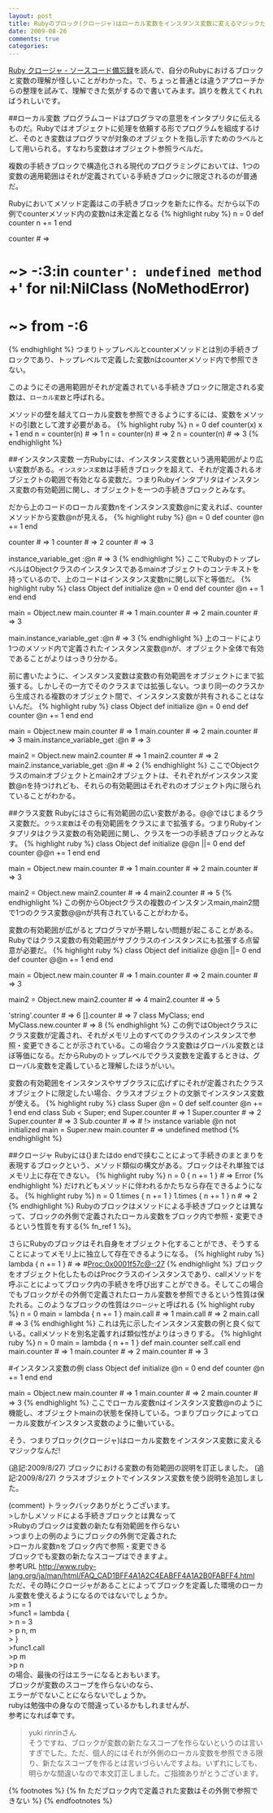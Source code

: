 ```yaml
---
layout: post
title: Rubyのブロック(クロージャ)はローカル変数をインスタンス変数に変えるマジックだ！
date: 2009-08-26
comments: true
categories:
---
```



[Ruby クロージャ - ソースコード備忘録](http://d.hatena.ne.jp/yuki_rinrin/20090825/1251210051)を読んで、自分のRubyにおけるブロックと変数の理解が怪しいことがわかった。で、ちょっと普通とは違うアプローチからの整理を試みて、理解できた気がするので書いてみます。誤りを教えてくれればうれしいです。

##ローカル変数
プログラムコードはプログラマの意思をインタプリタに伝えるものだ。Rubyではオブジェクトに処理を依頼する形でプログラムを組成するけど、そのとき変数はプログラマが対象のオブジェクトを指し示すためのラベルとして用いられる。すなわち変数はオブジェクト参照ラベルだ。

複数の手続きブロックで構造化される現代のプログラミングにおいては、1つの変数の適用範囲はそれが定義されている手続きブロックに限定されるのが普通だ。

Rubyにおいてメソッド定義はこの手続きブロックを新たに作る。だから以下の例でcounterメソッド内の変数nは未定義となる
{% highlight ruby %}
 n = 0
 def counter
   n += 1
 end
 
 counter # => 
 # ~> -:3:in `counter': undefined method `+' for nil:NilClass (NoMethodError)
 # ~> 	from -:6
{% endhighlight %}
つまりトップレベルとcounterメソッドとは別の手続きブロックであり、トップレベルで定義した変数nはcounterメソッド内で参照できない。

このようにその適用範囲がそれが定義されている手続きブロックに限定される変数は、`ローカル変数`と呼ばれる。

メソッドの壁を越えてローカル変数を参照できるようにするには、変数をメソッドの引数として渡す必要がある。
{% highlight ruby %}
 n = 0
 def counter(x)
   x + 1
 end
 n = counter(n) # => 1
 n = counter(n) # => 2
 n = counter(n) # => 3
{% endhighlight %}

##インスタンス変数
一方Rubyには、インスタンス変数という適用範囲がより広い変数がある。`インスタンス変数`は手続きブロックを超えて、それが定義されるオブジェクトの範囲で有効となる変数だ。つまりRubyインタプリタはインスタンス変数の有効範囲に関し、オブジェクトを一つの手続きブロックとみなす。

だから上のコードのローカル変数nをインスタンス変数@nに変えれば、counterメソッドから変数@nが見える。
{% highlight ruby %}
 @n = 0
 def counter
   @n += 1
 end
 
 counter # => 1
 counter # => 2
 counter # => 3
 
 instance_variable_get :@n # => 3
{% endhighlight %}
ここでRubyのトップレベルはObjectクラスのインスタンスであるmainオブジェクトのコンテキストを持っているので、上のコードはインスタンス変数nに関し以下と等価だ。
{% highlight ruby %}
 class Object
   def initialize
     @n = 0
   end
   def counter
     @n += 1
   end
 end
 
 main = Object.new
 main.counter # => 1
 main.counter # => 2
 main.counter # => 3
 
 main.instance_variable_get :@n # => 3
{% endhighlight %}
上のコードにより1つのメソッド内で定義されたインスタンス変数@nが、オブジェクト全体で有効であることがよりはっきり分かる。

前に書いたように、インスタンス変数は変数の有効範囲をオブジェクトにまで拡張する。しかしその一方でそのクラスまでは拡張しない。つまり同一のクラスから生成される複数のオブジェクト間で、インスタンス変数が共有されることはないんだ。
{% highlight ruby %}
 class Object
   def initialize
     @n = 0
   end
   def counter
     @n += 1
   end
 end
 
 main = Object.new
 main.counter # => 1
 main.counter # => 2
 main.counter # => 3
 main.instance_variable_get :@n # => 3
 
 main2 = Object.new
 main2.counter # => 1
 main2.counter # => 2
 main2.instance_variable_get :@n # => 2
{% endhighlight %}
ここでObjectクラスのmainオブジェクトとmain2オブジェクトは、それぞれがインスタンス変数@nを持つけれども、それらの有効範囲はそれぞれのオブジェクト内に限られていることがわかる。

##クラス変数
Rubyにはさらに有効範囲の広い変数がある。@@ではじまるクラス変数だ。`クラス変数`はその有効範囲をクラスにまで拡張する。つまりRubyインタプリタはクラス変数の有効範囲に関し、クラスを一つの手続きブロックとみなす。
{% highlight ruby %}
 class Object
   def initialize
     @@n ||= 0
   end
   def counter
     @@n += 1
   end
 end
 
 main = Object.new
 main.counter # => 1
 main.counter # => 2
 main.counter # => 3
 
 main2 = Object.new
 main2.counter # => 4
 main2.counter # => 5
{% endhighlight %}
この例からObjectクラスの複数のインスタンスmain,main2間で1つのクラス変数@@nが共有されていることがわかる。

変数の有効範囲が広がるとプログラマが予期しない問題が起こることがある。Rubyではクラス変数の有効範囲がサブクラスのインスタンスにも拡張する点留意が必要だ。
{% highlight ruby %}
 class Object
   def initialize
     @@n ||= 0
   end
   def counter
     @@n += 1
   end
 end
 
 main = Object.new
 main.counter # => 1
 main.counter # => 2
 main.counter # => 3
 
 main2 = Object.new
 main2.counter # => 4
 main2.counter # => 5
 
 'string'.counter # => 6
 [].counter # => 7
 class MyClass; end
 MyClass.new.counter # => 8
{% endhighlight %}
この例ではObjectクラスにクラス変数が定義され、それがメモリ上のすべてのクラスのインスタンスで参照・変更できることが示されている。この場合クラス変数はグローバル変数とほぼ等価になる。だからRubyのトップレベルでクラス変数を定義するときは、グローバル変数を定義していると理解したほうがいい。

変数の有効範囲をインスタンスやサブクラスに広げずにそれが定義されたクラスオブジェクトに限定したい場合、クラスオブジェクトの文脈でインスタンス変数が使える。
{% highlight ruby %}
 class Super
   @n = 0
   def self.counter
     @n += 1
   end
 end
 class Sub < Super; end
 Super.counter # => 1
 Super.counter # => 2
 Super.counter # => 3
 Sub.counter # => # !> instance variable @n not initialized
 main = Super.new
 main.counter # => undefined method
{% endhighlight %}

##クロージャ
Rubyには{}またはdo endで挟むことによって手続きのまとまりを表現するブロックという、メソッド類似の構文がある。ブロックはそれ単独ではメモリ上に存在できない。
{% highlight ruby %}
 n = 0
 { n += 1 } # => Error
{% endhighlight %}
だけれどもメソッドに伴われるかたちなら存在できるようになる。
{% highlight ruby %}
 n = 0
 1.times { n += 1 }
 1.times { n += 1 }
 n # => 2
{% endhighlight %}
Rubyのブロックはメソッドによる手続きブロックとは異なって、ブロックの外側で定義されたローカル変数をブロック内で参照・変更できるという性質を有する{% fn_ref 1 %}。

さらにRubyのブロックはそれ自身をオブジェクト化することができ、そうすることによってメモリ上に独立して存在できるようになる。
{% highlight ruby %}
 lambda { n += 1 } # => #<Proc:0x0001f57c@-:27>
{% endhighlight %}
ブロックをオブジェクト化したものはProcクラスのインスタンスであり、callメソッドを呼ぶことによってブロック内の手続きを呼び出すことができる。そしてこの場合でもブロックがその外側で定義されたローカル変数を参照できるという性質は保たれる。このようなブロックの性質は`クロージャ`と呼ばれる
{% highlight ruby %}
 n = 0
 main = lambda { n += 1 }
 main.call # => 1
 main.call # => 2
 main.call # => 3
{% endhighlight %}
これは先に示したインスタンス変数の例と良く似ている。callメソッドを別名定義すれば類似性がよりはっきりする。
{% highlight ruby %}
 n = 0
 main = lambda { n += 1 }
 def main.counter
   self.call
 end
 main.counter # => 1
 main.counter # => 2
 main.counter # => 3
 
 #インスタンス変数の例
 class Object
   def initialize
     @n = 0
   end
   def counter
     @n += 1
   end
 end
 
 main = Object.new
 main.counter # => 1
 main.counter # => 2
 main.counter # => 3
{% endhighlight %}
ここでローカル変数nはインスタンス変数@nのように機能し、オブジェクトmainの状態を保持している。つまりブロックによってローカル変数がインスタンス変数のように働いている。

そう、つまりブロック(クロージャ)はローカル変数をインスタンス変数に変えるマジックなんだ!

(追記:2009/8/27) ブロックにおける変数の有効範囲の説明を訂正しました。
(追記:2009/8/27) クラスオブジェクトでインスタンス変数を使う説明を追加しました。


(comment)
トラックバックありがとうございます。<br>>しかしメソッドによる手続きブロックとは異なって<br>>Rubyのブロックは変数の新たな有効範囲を作らない<br>>つまり上の例のようにブロックの外側で定義された<br>>ローカル変数nをブロック内で参照・変更できる<br>ブロックでも変数の新たなスコープはできますよ。<br>参考URL http://www.ruby-lang.org/ja/man/html/FAQ_CAD1BFF4A1A2C4EABFF4A1A2B0FABFF4.html<br>ただ、その時にクロージャがあることによってブロックを定義した環境のローカル変数を使えるようになるのではないでしょうか。<br>>m = 1<br>>func1 = lambda {<br>>        n = 3<br>>        p n, m<br>>    }<br>>func1.call<br>>p m<br>>p n<br>の場合、最後の行はエラーになるとおもいます。<br>ブロックが変数のスコープを作らないのなら、<br>エラーがでないことにならないでしょうか。<br>rubyは勉強中の身なので間違っているかもしれませんが、<br>参考になれば幸です。

>yuki rinrinさん<br>そうですね、ブロックが変数の新たなスコープを作らないというのは言いすぎでした。ただ、個人的にはそれが外側のローカル変数を参照できる限り、新たなスコープを作るとは言いづらいんですよね。いずれにしても、明らかな間違いなので本文訂正しました。ご指摘ありがとうございます。

{% footnotes %}
   {% fn ただブロック内で定義された変数はその外側で参照できない %}
{% endfootnotes %}
